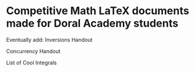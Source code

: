 # Competitive Math LaTeX documents made for Doral Academy students

Eventually add:
Inversions Handout

Concurrency Handout

List of Cool Integrals
